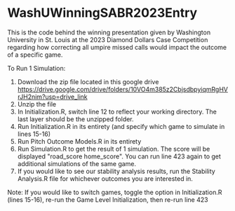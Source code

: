 # WashUWinningSABR2023Entry
This is the code behind the winning presentation given by Washington University in St. Louis at the 2023 Diamond Dollars Case Competition regarding how correcting all umpire missed calls would impact the outcome of a specific game.

To Run 1 Simulation:
1) Download the zip file located in this google drive https://drive.google.com/drive/folders/10VO4m385z2CbjsdbpyiqmRgHVrJH2nim?usp=drive_link
2) Unzip the file
3) In Initialization.R, switch line 12 to reflect your working directory. The last layer should be the unzipped folder.
4) Run Initialization.R in its entirety (and specify which game to simulate in lines 15-16)
5) Run Pitch Outcome Models.R in its entirety
6) Run Simulation.R to get the result of 1 simulation. The score will be displayed "road_score home_score". You can run line 423 again to get additional simulations of the same game.
7) If you would like to see our stability analysis results, run the Stability Analysis.R file for whichever outcomes you are interested in.

Note: If you would like to switch games, toggle the option in Initialization.R (lines 15-16), re-run the Game Level Initialization, then re-run line 423

